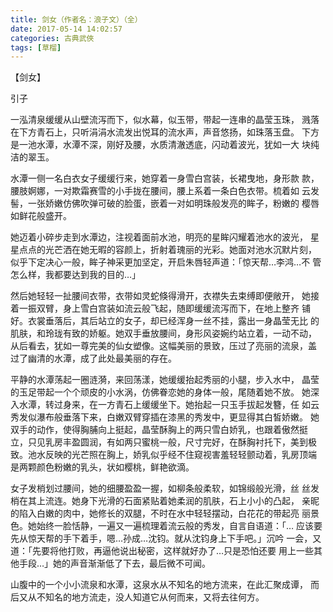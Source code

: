```yaml
---
title: 剑女（作者名：浪子文）（全）
date: 2017-05-14 14:02:57
categories: 古典武俠
tags: [草榴]
---
```

【剑女】

引子

一泓清泉缓缓从山壁流泻而下，似水幕，似玉带，带起一连串的晶莹玉珠，
溅落在下方青石上，只听涓涓水流发出悦耳的流水声，声音悠扬，如珠落玉盘。
下方是一池水潭，水潭不深，刚好及腰，水质清澈透底，闪动着波光，犹如一大
块纯洁的翠玉。

水潭一侧一名白衣女子缓缓行来，她穿着一身雪白宫装，长裙曳地，身形款
款，腰肢婀娜，一对欺霜赛雪的小手拢在腰间，腰上系着一条白色衣带。梳着如
云发髻，一张娇嫩仿佛吹弹可破的脸蛋，嵌着一对如明珠般发亮的眸子，粉嫩的
樱唇如鲜花般盛开。

她迈着小碎步走到水潭边，注视着面前水池，明亮的星眸闪耀着池水的波光，
星星点点的光芒洒在她无暇的容颜上，折射着瑰丽的光彩。她面对池水沉默片刻，
似乎下定决心一般，眸子神采更加坚定，开启朱唇轻声道：「惊天帮…李鸿…不
管怎么样，我都要达到我的目的…」

然后她轻轻一扯腰间衣带，衣带如灵蛇倏得滑开，衣襟失去束缚即便敞开，
她接着一振双臂，身上雪白宫装如流云般飞起，随即缓缓流泻而下，在地上整齐
铺好。衣裳垂落后，其后站立的女子，却已经浑身一丝不挂，露出一身晶莹无比
的肌肤，和玲珑有致的娇躯。她双手垂放腰间，身形风姿婉约站立着，一动不动，
从后看去，犹如一尊完美的仙女塑像。这幅美丽的景致，压过了亮丽的流泉，盖
过了幽清的水潭，成了此处最美丽的存在。

平静的水潭荡起一圈涟漪，来回荡漾，她缓缓抬起秀丽的小腿，步入水中，
晶莹的玉足带起一个个顽皮的小水涡，仿佛眷恋她的身体一般，尾随着她不放。
她深入水潭，转过身来，在一方青石上缓缓坐下。她抬起一只玉手拔起发簪，任
如云秀发似瀑布般垂落下来，白嫩双臂穿插在漆黑的秀发中，更显得其白皙娇嫩。
她双手的动作，使得胸脯向上挺起，晶莹酥胸上的两只雪白娇乳，也跟着傲然挺
立，只见乳房丰盈圆润，有如两只蜜桃一般，尺寸完好，在酥胸衬托下，美到极
致。池水反映的光芒照在胸上，娇乳似乎经不住窥视害羞轻轻颤动着，乳房顶端
是两颗颜色粉嫩的乳头，状如樱桃，鲜艳欲滴。

女子发梢划过腰间，她的细腰盈盈一握，如柳条般柔软，如锦缎般光滑，丝
丝发梢在其上流连。她身下光滑的石面紧贴着她柔润的肌肤，石上小小的凸起，
亲昵的陷入白嫩的肉中，她修长的双腿，不时在水中轻轻摆动，白花花的带起亮
丽景色。她始终一脸恬静，一遍又一遍梳理着流云般的秀发，自言自语道：「…
应该要先从惊天帮的手下着手，嗯…孙成…沈钧。就从沈钧身上下手吧。」沉吟
一会，又道：「先要将他打败，再逼他说出秘密，这样就好办了…只是恐怕还要
用上一些其他手段…」她的声音渐渐低了下去，最后微不可闻。

山腹中的一个小小流泉和水潭，这泉水从不知名的地方流来，在此汇聚成谭，
而后又从不知名的地方流走，没人知道它从何而来，又将去往何方。